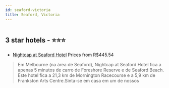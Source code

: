 ```yaml
---
id: seaford-victoria
title: Seaford, Victoria
---
```


<center><img src="https://i.travelapi.com/hotels/8000000/7830000/7828700/7828627/feb5207c_z.jpg" alt="" /></center>


##  3 star hotels - ⭐️⭐️⭐️

-    [Nightcap at Seaford Hotel](https://www.hurb.com/br/aud/https://www.hurb.com/br/hotels/seaford/nightcap-at-seaford-hotel-HT-KJOB?cmp=18055) Prices from R$445.54
   > Em Melbourne (na área de Seaford), Nightcap at Seaford Hotel fica a apenas 5 minutos de carro de Foreshore Reserve e de Seaford Beach.  Este hotel fica a 21,3 km de Mornington Racecourse e a 5,9 km de Frankston Arts Centre.Sinta-se em casa em um de nossos
